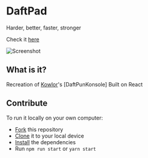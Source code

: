 # DaftPad
Harder, better, faster, stronger

Check it [here](http://daftpad.uenify.com/)

![Screenshot](http://daftpad.uenify.com/banner.png)

## What is it?

Recreation of [Kowlor](https://github.com/KOWLOR/)'s [DaftPunKonsole]
Built on React

## Contribute

To run it locally on your own computer:

* [Fork](https://help.github.com/articles/fork-a-repo/) this repository
* [Clone](https://help.github.com/articles/cloning-a-repository/) it to your
  local device
* [Install](https://yarnpkg.com/en/docs/cli/install) the dependencies
* Run `npm run start` or `yarn start`